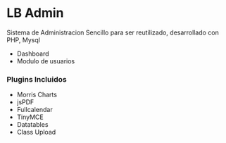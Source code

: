 # LB Admin
Sistema de Administracion Sencillo para ser reutilizado, desarrollado con PHP, Mysql 

- Dashboard
- Modulo de usuarios

### Plugins Incluidos
- Morris Charts
- jsPDF
- Fullcalendar
- TinyMCE
- Datatables
- Class Upload